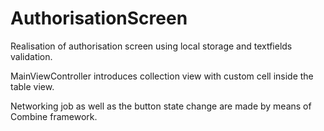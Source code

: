 # AuthorisationScreen

Realisation of authorisation screen using local storage and textfields validation.

MainViewController introduces collection view with custom cell inside the table view.

Networking job as well as the button state change are made by means of Combine framework.
